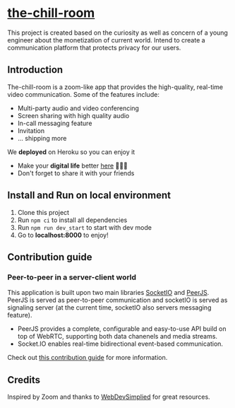 # [the-chill-room](https://da-chill-room.herokuapp.com)

This project is created based on the curiosity as well as concern of a young engineer about the monetization of current world. Intend to create a communication platform that protects privacy for our users.

## Introduction

The-chill-room is a zoom-like app that provides the high-quality, real-time video communication. Some of the features include:
- Multi-party audio and video conferencing
- Screen sharing with high quality audio
- In-call messaging feature
- Invitation
- ... shipping more

We **deployed** on Heroku so you can enjoy it

- Make your **digital life** better [here](https://chillroom.live/) :metal::sunglasses:🎉
- Don't forget to share it with your friends

## Install and Run on local environment
1. Clone this project
2. Run ```npm ci``` to install all dependencies
3. Run ```npm run dev_start``` to start with dev mode
4. Go to **localhost:8000** to enjoy!

## Contribution guide

### Peer-to-peer in a server-client world
This application is built upon two main libraries [SocketIO](https://github.com/socketio/socket.io) and [PeerJS](https://github.com/peers/peerjs). PeerJS is served as peer-to-peer communication and socketIO is served as signaling server (at the current time, socketIO also servers messaging feature).

- PeerJS provides a complete, configurable and easy-to-use API build on top of WebRTC, supporting both data chanenels and media streams.
- Socket.IO enables real-time bidirectional event-based communication.

Check out [this contribution guide](docs/README.md) for more information.

## Credits
Inspired by Zoom and thanks to [WebDevSimplied](https://github.com/WebDevSimplified) for great resources.
